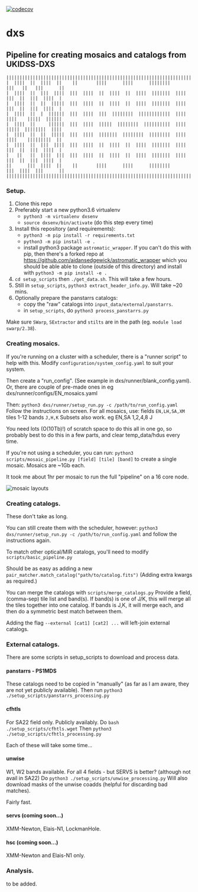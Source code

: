 [![codecov](https://codecov.io/gh/aidansedgewick/dxs/branch/main/graph/badge.svg?token=51C78KDGU7)](https://app.codecov.io/gh/aidansedgewick/dxs/)

# dxs

## Pipeline for creating mosaics and catalogs from UKIDSS-DXS

```
|||||||||||||||||||||||||||||||||||||||||||||||||||||||||||||||||||||||||||||||||||||||||||
|  ||||  ||  ||||  ||    ||       ||||      ||||      ||||||||       |||   ||   |||      ||
|  ||||  ||  |||  ||||  |||  ||||  ||  ||||  ||  ||||  |||||||  ||||  |||  ||  |||  ||||  |
|  ||||  ||  ||  |||||  |||  ||||  ||  ||||  ||  ||||  |||||||  ||||  |||  ||  |||  ||||  |
|  ||||  ||  |  ||||||  |||  ||||  |||  ||||||||  ||||||||||||  ||||  ||||    |||||  ||||||
|  ||||  ||     ||||||  |||  ||||  |||||  ||||||||  ||||||||||  ||||  |||||  ||||||||  ||||
|  ||||  ||  ||  |||||  |||  ||||  |||||||  ||||||||  ||||||||  ||||  ||||    |||||||||  ||
|  ||||  ||  |||  ||||  |||  ||||  ||  ||||  ||  ||||  |||||||  ||||  |||  ||  |||  ||||  |
|   ||   ||  ||||  |||  |||  ||||  ||  ||||  ||  ||||  |||||||  ||||  |||  ||  |||  ||||  |
||      |||  ||||  ||    ||       ||||      ||||      ||||||||       |||  ||||  |||      ||
|||||||||||||||||||||||||||||||||||||||||||||||||||||||||||||||||||||||||||||||||||||||||||
```
### Setup.

1. Clone this repo
2. Preferably start a new python3.6 virtualenv
   - `python3 -m virtualenv dxsenv`
   - `source dxsenv/bin/activate` (do this step every time)
3. Install this repository (and requirements):
   - `python3 -m pip install -r requirements.txt`
   - `python3 -m pip install -e .`
   - install python3 package `astromatic_wrapper`. If you can't do this with pip, 
     then there's a forked repo at https://github.com/aidansedgewick/astromatic_wrapper which you should be able
     able to clone (outside of this directory) and install with `python3 -m pip install -e .`
4. `cd setup_scripts` then `./get_data.sh`. This will take a few hours.
5. Still in `setup_scripts`, `python3 extract_header_info.py`. Will take ~20 mins.
6. Optionally prepare the panstarrs catalogs:
   - copy the "raw" catalogs into `input_data/external/panstarrs`.
   - in `setup_scripts`, do `python3 process_panstarrs.py`

Make sure `SWarp`, `SExtractor` and `stilts` are in the path (eg. `module load swarp/2.38`).

### Creating mosaics.

If you're running on a cluster with a scheduler, there is a "runner script" to help with this.
Modify `configuration/system_config.yaml` to suit your system.

Then create a "run_config". (See example in dxs/runner/blank_config.yaml).
Or, there are couple of pre-made ones in eg dxs/runner/configs/EN_mosaics.yaml

Then: `python3 dxs/runner/setup_run.py -c /path/to/run_config.yaml`
Follow the instructions on screen. 
For all mosaics, use:
  fields `EN,LH,SA,XM`
  tiles 1-12
  bands `J,H,K`
Subsets also work. eg EN,SA 1,2,4,8 J

You need lots (O(10Tb)!) of scratch space to do this all in one go,
so probably best to do this in a few parts,
and clear temp_data/hdus every time.

If you're not using a scheduler, you can run:
    `python3 scripts/mosaic_pipeline.py [field] [tile] [band]` 
to create a single mosaic. Mosaics are ~1Gb each.

It took me about 1hr per mosaic to run the full "pipeline" on a 16 core node.

![mosaic layouts](https://github.com/aidansedgewick/dxs/tree/main/configuration/cartoon_layout.png)

### Creating catalogs.

These don't take as long.

You can still create them with the scheduler, however:
    `python3 dxs/runner/setup_run.py -c /path/to/run_config.yaml`
and follow the instructions again.

To match other optical/MIR catalogs, you'll need to modify `scripts/basic_pipeline.py`

Should be as easy as adding a new `pair_matcher.match_catalog("path/to/catalog.fits")`
(Adding extra kwargs as required.)

You can merge the catalogs with `scripts/merge_catalogs.py`
Provide a field, (comma-sep) tile list and band(s). If band(s) is one of J/K,
this will merge all the tiles together into one catalog. If bands is J,K, it will merge each,
and then do a symmetric best match between them.

Adding the flag `--external [cat1] [cat2] ...` will left-join external catalogs.


### External catalogs.

There are some scripts in setup_scripts to download and process data.

#### panstarrs - PS1MDS

These catalogs need to be copied in "manually" (as far as I am aware, 
they are not yet publicly available).
Then run `python3 ./setup_scripts/panstarrs_processing.py`

#### cfhtls

For SA22 field only. Publicly availably.
Do `bash ./setup_scripts/cfhtls.wget`
Then `python3 ./setup_scripts/cfhtls_processing.py`

Each of these will take some time...

#### unwise

W1, W2 bands available.
For all 4 fields - but SERVS is better? (although not avail in SA22)
Do `python3 ./setup_scripts/unwise_processing.py`
Will also download masks of the unwise coadds (helpful for discarding bad matches).

Fairly fast.

#### servs (coming soon...)

XMM-Newton, Elais-N1, LockmanHole.

#### hsc (coming soon...)

XMM-Newton and Elais-N1 only.



### Analysis.

to be added.
